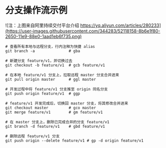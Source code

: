# 分支操作流示例

![&#x6CE8;&#xFF1A;&#x4E0A;&#x56FE;&#x6765;&#x81EA;&#x963F;&#x91CC;&#x6301;&#x7EED;&#x4EA4;&#x4ED8;&#x5E73;&#x53F0;&#x4ECB;&#x7ECD; https://yq.aliyun.com/articles/280233](https://user-images.githubusercontent.com/344283/52118158-8b6e1f80-2650-11e9-88e0-1aad1eb6f735.png)

```text
# 查看所有本地与远程分支，行内注释为快捷 alias
git branch -a               # gba
​
# 新建分支 feature/v1，并切换过去
git checkout -b feature/v1  # gcb feature/v1
​
# 在本地 feature/v1 分支上，拉取远程 master 分支合并进来
git pull origin master      # ggl master
​
# 开发过程中将 feature/v1 分支推至 origin 同名分支
git push origin feature/v1  # ggp
​
# feature/v1 开发完成后，切换回 master 分支，将其修改合并进来
git checkout master         # gco master
git merge feature/v1        # gm feature/v1
​
# 在 master 分支上，删除已完成合并的分支 feature/v1
git branch -d feature/v1    # gbd feature/v1
​
# 删除远程 feature/v1 分支
git push origin --delete feature/v1 # gp -d origin feature/v1
```

